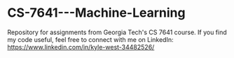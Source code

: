 # CS-7641---Machine-Learning
Repository for assignments from Georgia Tech's CS 7641 course. If you find my code useful, feel free to connect with me on LinkedIn: https://www.linkedin.com/in/kyle-west-34482526/
